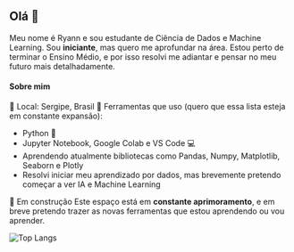 ## Olá 👋
Meu nome é Ryann e sou estudante de Ciência de Dados e Machine Learning. Sou **iniciante**, mas quero me aprofundar na área.
Estou perto de terminar o Ensino Médio, e por isso resolvi me adiantar e pensar no meu futuro mais detalhadamente.

#### Sobre mim
📍 Local: Sergipe, Brasil
🔧 Ferramentas que uso (quero que essa lista esteja em constante expansão):
- Python 🐍
- Jupyter Notebook, Google Colab e VS Code 💻
- Aprendendo atualmente bibliotecas como Pandas, Numpy, Matplotlib, Seaborn e Plotly
- Resolvi iniciar meu aprendizado por dados, mas brevemente pretendo começar a ver IA e Machine Learning 

🌱 Em construção
Este espaço está em **constante aprimoramento**, e em breve pretendo trazer as novas ferramentas que estou aprendendo ou vou aprender.


![Top Langs](https://github-readme-stats.vercel.app/api/top-langs/?username=ryannfoliveira&layout=compact)
